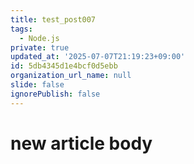```yaml
---
title: test_post007
tags:
  - Node.js
private: true
updated_at: '2025-07-07T21:19:23+09:00'
id: 5db4345d1e4bcf0d5ebb
organization_url_name: null
slide: false
ignorePublish: false
---
```

# new article body
